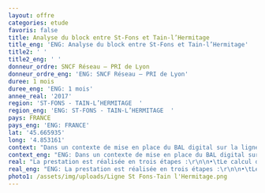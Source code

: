 ```yaml
---
layout: offre
categories: etude
favoris: false
title: Analyse du block entre St-Fons et Tain-l’Hermitage
title_eng: 'ENG: Analyse du block entre St-Fons et Tain-l’Hermitage'
title2: ' '
title2_eng: ' '
donneur_ordre: SNCF Réseau – PRI de Lyon
donneur_ordre_eng: 'ENG: SNCF Réseau – PRI de Lyon'
duree: 1 mois
duree_eng: 'ENG: 1 mois'
annee_real: '2017'
region: 'ST-FONS - TAIN-L’HERMITAGE  '
region_eng: 'ENG: ST-FONS - TAIN-L’HERMITAGE  '
pays: FRANCE
pays_eng: 'ENG: FRANCE'
lat: '45.665935'
long: '4.853161'
context: "Dans un contexte de mise en place du BAL digital sur la ligne, l’homogénéisation des performances de block est recherchée.\r\n\nL’objectif de cette étude est donc de calculer l’ensemble des temps de retour à voie libre des trains circulant sur la ligne, et de proposer des modifications d’implantation des signaux pour les homogénéiser."
context_eng: "ENG: Dans un contexte de mise en place du BAL digital sur la ligne, l’homogénéisation des performances de block est recherchée.\r\n\nL’objectif de cette étude est donc de calculer l’ensemble des temps de retour à voie libre des trains circulant sur la ligne, et de proposer des modifications d’implantation des signaux pour les homogénéiser."
real: "La prestation est réalisée en trois étapes :\r\n\n•\tLe calcul des temps de retour à voie libre pour l’ensemble des trains circulant entre St-Fons et Tain-l’Hermitage. Les temps sont également calculés pour les trains avec arrêts avec possibilité d’alternat en gare. \r\n\n•\tLes temps les moins performants sont identifiés. Des propositions de redécoupage de block sont proposés au PRI de Lyon pour avis.\r\n\n•\tLes propositions validées ou modifiées sont recalculées pour déterminer les gains possibles"
real_eng: "ENG: La prestation est réalisée en trois étapes :\r\n\n•\tLe calcul des temps de retour à voie libre pour l’ensemble des trains circulant entre St-Fons et Tain-l’Hermitage. Les temps sont également calculés pour les trains avec arrêts avec possibilité d’alternat en gare. \r\n\n•\tLes temps les moins performants sont identifiés. Des propositions de redécoupage de block sont proposés au PRI de Lyon pour avis.\r\n\n•\tLes propositions validées ou modifiées sont recalculées pour déterminer les gains possibles"
photo1: /assets/img/uploads/Ligne St Fons-Tain l'Hermitage.png
---
```


